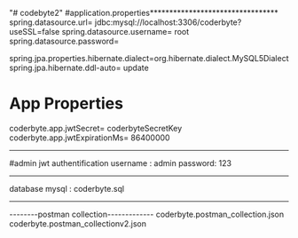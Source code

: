 "# codebyte2" 
#application.properties*********************************
spring.datasource.url= jdbc:mysql://localhost:3306/coderbyte?useSSL=false
spring.datasource.username= root
spring.datasource.password= 

spring.jpa.properties.hibernate.dialect=org.hibernate.dialect.MySQL5Dialect
spring.jpa.hibernate.ddl-auto= update

# App Properties
coderbyte.app.jwtSecret= coderbyteSecretKey
coderbyte.app.jwtExpirationMs= 86400000
************************************************
#admin jwt authentification
username : admin
password: 123 
******************************
database mysql : coderbyte.sql
******************************
--------postman collection-------------
coderbyte.postman_collection.json
coderbyte.postman_collectionv2.json


